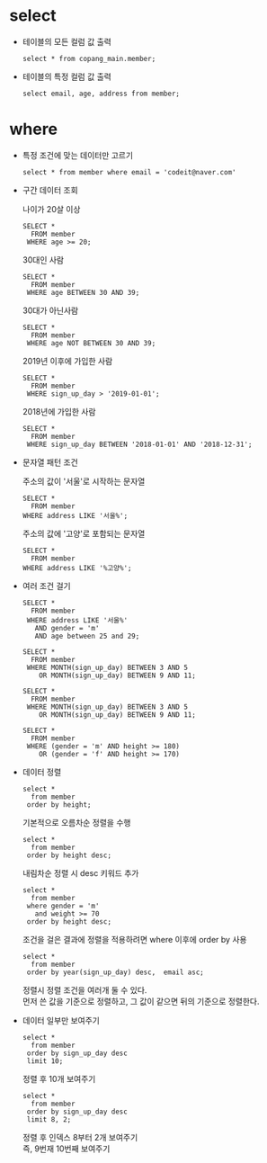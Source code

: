 # select
- 테이블의 모든 컬럼 값 출력
    ```
    select * from copang_main.member;
    ```
- 테이블의 특정 컬럼 값 출력
    ```(SQL)
    select email, age, address from member;
    ```

# where
- 특정 조건에 맞는 데이터만 고르기   
    ```
    select * from member where email = 'codeit@naver.com'
    ```

- 구간 데이터 조회   

    나이가 20살 이상
    ```
    SELECT *
      FROM member
     WHERE age >= 20;
    ```
    30대인 사람
    ```
    SELECT *
      FROM member
     WHERE age BETWEEN 30 AND 39;
    ```
    30대가 아닌사람
    ```
    SELECT *
      FROM member
     WHERE age NOT BETWEEN 30 AND 39;
    ```
    2019년 이후에 가입한 사람
    ```
    SELECT *
      FROM member
     WHERE sign_up_day > '2019-01-01';
    ```

    2018년에 가입한 사람
    ```
    SELECT *
      FROM member
     WHERE sign_up_day BETWEEN '2018-01-01' AND '2018-12-31';
    ```

- 문자열 패턴 조건

    주소의 값이 '서울'로 시작하는 문자열
    ```
    SELECT *
      FROM member
    WHERE address LIKE '서울%';
    ```

    주소의 값에 '고양'로 포함되는 문자열
    ```
    SELECT *
      FROM member
    WHERE address LIKE '%고양%';
    ```

- 여러 조건 걸기
    ```
    SELECT *
      FROM member
     WHERE address LIKE '서울%'
       AND gender = 'm'
       AND age between 25 and 29;
    ```

    ```
    SELECT *
      FROM member
     WHERE MONTH(sign_up_day) BETWEEN 3 AND 5
        OR MONTH(sign_up_day) BETWEEN 9 AND 11;
    ```

    ```
    SELECT *
      FROM member
     WHERE MONTH(sign_up_day) BETWEEN 3 AND 5
        OR MONTH(sign_up_day) BETWEEN 9 AND 11;
    ```

    ```
    SELECT *
      FROM member
     WHERE (gender = 'm' AND height >= 180)
        OR (gender = 'f' AND height >= 170)
    ```

- 데이터 정렬
    ```
    select *
      from member
     order by height;
    ```
    기본적으로 오름차순 정렬을 수행

    ```
    select *
      from member
     order by height desc;
    ```
    내림차순 정렬 시 desc 키워드 추가

    ```
    select *
      from member
     where gender = 'm'
       and weight >= 70
     order by height desc;
    ```
    조건을 걸은 결과에 정렬을 적용하려면 where 이후에 order by 사용

    ```
    select *
      from member
     order by year(sign_up_day) desc,  email asc;
    ```
    정렬시 정렬 조건을 여러개 둘 수 있다.   
    먼저 쓴 값을 기준으로 정렬하고, 그 값이 같으면 뒤의 기준으로 정렬한다.

- 데이터 일부만 보여주기
    ```
    select *
      from member
     order by sign_up_day desc
     limit 10;
    ```
    정렬 후 10개 보여주기

    ```
    select *
      from member
     order by sign_up_day desc
     limit 8, 2;
    ```
    정렬 후 인덱스 8부터 2개 보여주기   
    즉, 9번재 10번째 보여주기